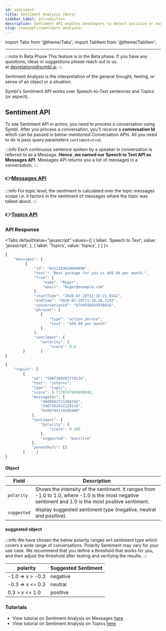 ```yaml
---
id: sentiment
title: Sentiment Analysis (Beta)
sidebar_label: Introduction
description: Sentiment API enables developers to detect positive or negative sentiment from conversations in real-time. Learn more.
slug: /concepts/sentiment-analysis/
---
```


<head>
    <title>Sentiment API- Analysing Texts in Real-time (Beta)</title>
</head>

import Tabs from '@theme/Tabs';
import TabItem from '@theme/TabItem';

---

:::note In Beta Phase
This feature is in the Beta phase. If you have any questions, ideas or suggestions please reach out to us at devrelations@symbl.ai.
:::

Sentiment Analysis is the interpretation of the general thought, feeling, or sense of an object or a situation.

Symbl's Sentiment API works over Speech-to-Text sentences and Topics (or aspect).

<div style={{textAlign: 'center'}}>

<!-- ![Speech to text](/img/sentiment.png) -->

</div>

## Sentiment API

To see Sentiment API in action, you need to process a conversation using Symbl. After you process a conversation, you'll receive a **conversation Id** which can be passed in below-mentioned Conversation APIs. All you need to do is pass query parameters `sentiment=true`.

:::info
Each continuous sentence spoken by a speaker in conversation is referred to as a Message. **Hence ,we named our Speech to Text API as Messages API**. Messages API returns you a list of messages in a conversation.
:::

### 👉[Messages API](/docs/conversation-api/messages)

:::info
For topic level, the sentiment is calculated over the topic messages scope i.e. it factors in the sentiment of messages where the topic was talked about.
:::

### 👉[Topics API](/docs/conversation-api/get-topics)

### API Response

<Tabs
defaultValue="javascript"
values={[
{ label: 'Speech to Text', value: 'javascript', },
{ label: 'Topics', value: 'topics', }
]
}>

<TabItem value="javascript">

```js
{
    "messages": [
         {
             "id": "6412283618000896",
             "text": "Best package for you is $69.99 per month.",
             "from": {
                 "name": "Roger",
                 "email": "Roger@example.com"
             },
             "startTime": "2020-07-10T11:16:21.024Z",
             "endTime": "2020-07-10T11:16:26.724Z",
             "conversationId": "6749556955938816",
             "phrases": [
                {
                    "type": "action_phrase",
                    "text": "$69.99 per month"
                }
             ],
             "sentiment": {
                "polarity": {
                    "score": 0.6
        }       ]
}
```

</TabItem>
<TabItem value="topics">

```js
{
    "topics": [
        {
            "id": "5907389282779136",
            "text": "interns",
            "type": "topic",
            "score": 0.7178597920690242,
            "messageIds": [
                "4600982711304192",
                "5487363432120320",
                "6109794119188480"
            ],
            "sentiment": {
                "polarity": {
                    "score": 0.389
                },
                "suggested": "positive"
            },
            "parentRefs": []
        }     ]
}
```

</TabItem>
</Tabs>

#### Object

| Field       | Description                                                                                                                                         |
| ----------- | --------------------------------------------------------------------------------------------------------------------------------------------------- |
| `polarity`  | Shows the intensity of the sentiment. It ranges from -1.0 to 1.0, where -1.0 is the most negative sentiment and 1.0 is the most positive sentiment. |
| `suggested` | display suggested sentiment type (negative, neutral and positive).                                                                                  |

#### suggested object

:::info
We have chosen the below polarity ranges wrt sentiment type which covers a wide range of conversations.
Polarity Sentiment may vary for your use case. We recommend that you define a threshold that works for you, and then adjust the threshold after testing and verifying the results.
:::

| polarity         | Suggested Sentiment |
| ---------------- | ------------------- |
| -1.0 => x > -0.3 | negative            |
| -0.3 => x <= 0.3 | neutral             |
| 0.3 > x <= 1.0   | positive            |

### Tutorials

- View tutorial on Sentiment Analysis on Messages [here](/docs/async-api/code-snippets/sentiment-analysis-on-messages)
- View tutorial on Sentiment Analysis on Topics [here](/docs/async-api/code-snippets/sentiment-analysis-on-topics)
